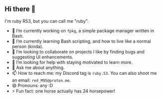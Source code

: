 ## Hi there 👋

I'm ruby R53, but you can call me "ruby".

- 🔭 I’m currently working on `fpkg`, a simple package manager written in Bash.
- 🌱 I’m currently learning Bash scripting, and how to live like a normal person (kinda).
- 👯 I’m looking to collaborate on projects I like by finding bugs and suggesting UI enhancements.
- 🤔 I’m looking for help with staying motivated to learn more.
- 💬 Ask me about anything.
- 📫 How to reach me: my Discord tag is `ruby.53`. You can also shoot me an email: `red_M95@proton.me`.
- 😄 Pronouns: any :D
- ⚡ Fun fact: one horse actually has 24 horsepower!
